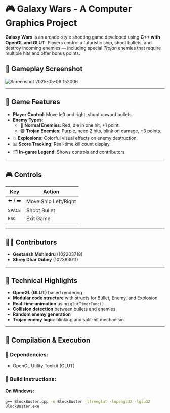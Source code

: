 # 🎮 Galaxy Wars - A Computer Graphics Project

**Galaxy Wars** is an arcade-style shooting game developed using **C++ with OpenGL and GLUT**. Players control a futuristic ship, shoot bullets, and destroy incoming enemies — including special *Trojan* enemies that require multiple hits and offer bonus points.

## 📸 Gameplay Screenshot
![Screenshot 2025-05-06 152006](https://github.com/user-attachments/assets/75e12cba-6d7b-4904-9e6f-ca673e38c437)



---

## 🚀 Game Features

- **Player Control**: Move left and right, shoot upward bullets.
- **Enemy Types**:
  - 🔴 **Normal Enemies**: Red, die in one hit, +1 point.
  - 🟣 **Trojan Enemies**: Purple, need 2 hits, blink on damage, +3 points.
- 💥 **Explosions**: Colorful visual effects on enemy destruction.
- 📊 **Score Tracking**: Real-time kill count display.
- 🗂️ **In-game Legend**: Shows controls and contributors.

---

## 🎮 Controls

| Key          | Action              |
|--------------|---------------------|
| ⬅️ / ➡️       | Move Ship Left/Right|
| `SPACE`      | Shoot Bullet        |
| `ESC`        | Exit Game           |

---

## 👨‍💻 Contributors

- **Geetansh Mohindru** (102203718)
- **Shrey Dhar Dubey** (102383011)

---

## 🧠 Technical Highlights

- **OpenGL (GLUT)** based rendering
- **Modular code structure** with structs for Bullet, Enemy, and Explosion
- **Real-time animation** using `glutTimerFunc()`
- **Collision detection** between bullets and enemies
- **Random enemy generation**
- **Trojan enemy logic**: blinking and split-hit mechanism

---

## 🔧 Compilation & Execution

### 🔽 Dependencies:
- OpenGL Utility Toolkit (GLUT)

### 🧪 Build Instructions:

#### On Windows:

```bash
g++ BlockBuster.cpp -o BlockBuster -lfreeglut -lopengl32 -lglu32
BlockBuster.exe
